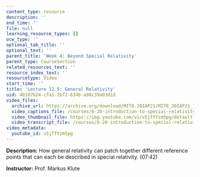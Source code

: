 ```yaml
---
content_type: resource
description: ''
end_time: ''
file: null
learning_resource_types: []
ocw_type: ''
optional_tab_title: ''
optional_text: ''
parent_title: 'Week 4: Beyond Special Relativity'
parent_type: CourseSection
related_resources_text: ''
resource_index_text: ''
resourcetype: Video
start_time: ''
title: 'Lecture 12.5: General Relativity'
uid: 4b107b24-cfa1-2b72-634b-a98c39a03d1d
video_files:
  archive_url: https://archive.org/download/MIT8.20IAP21/MIT8_20IAP21_lec12-5_300k.mp4
  video_captions_file: /courses/8-20-introduction-to-special-relativity-january-iap-2021/66bec9c6b3845391beb875e3620ee4c8_v5jffYzm5pg.vtt
  video_thumbnail_file: https://img.youtube.com/vi/v5jffYzm5pg/default.jpg
  video_transcript_file: /courses/8-20-introduction-to-special-relativity-january-iap-2021/0d315245bbd2242d8a97133ed3cd59ae_v5jffYzm5pg.pdf
video_metadata:
  youtube_id: v5jffYzm5pg
---
```


**Description:** How general relativity can patch together different reference points that can each be described in special relativity. (07:42)

**Instructor:** Prof. Markus Klute



